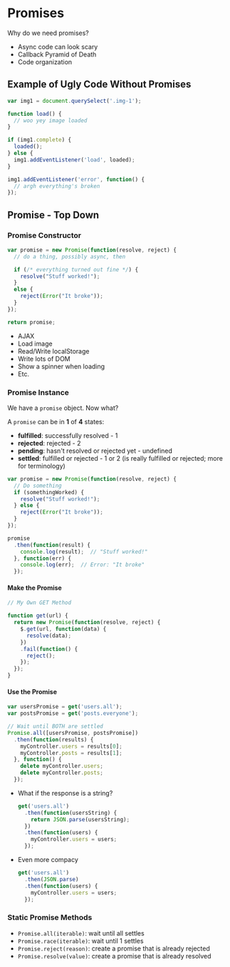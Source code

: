 # Promises

Why do we need promises?

* Async code can look scary
* Callback Pyramid of Death
* Code organization

## Example of Ugly Code Without Promises

```javascript
var img1 = document.querySelect('.img-1');

function load() {
  // woo yey image loaded
}

if (img1.complete) {
  loaded();
} else {
  img1.addEventListener('load', loaded);
}

img1.addEventListener('error', function() {
  // argh everything's broken
});
```

## Promise - Top Down

### Promise Constructor

```javascript
var promise = new Promise(function(resolve, reject) {
  // do a thing, possibly async, then

  if (/* everything turned out fine */) {
    resolve("Stuff worked!");
  }
  else {
    reject(Error("It broke"));
  }
});

return promise;
```

* AJAX
* Load image
* Read/Write localStorage
* Write lots of DOM
* Show a spinner when loading
* Etc.

### Promise Instance

We have a `promise` object. Now what?

A `promise` can be in **1** of **4** states:

* **fulfilled**: successfully resolved - 1
* **rejected**: rejected - 2
* **pending**: hasn't resolved or rejected yet - undefined
* **settled**: fulfilled or rejected - 1 or 2 (is really fulfilled or rejected; more for terminology)

```javascript
var promise = new Promise(function(resolve, reject) {
  // Do something
  if (somethingWorked) {
    resolve("Stuff worked!");
  } else {
    reject(Error("It broke"));
  }
});

promise
  .then(function(result) {
    console.log(result);  // "Stuff worked!"
  }, function(err) {
    console.log(err);  // Error: "It broke"
  });
```

#### Make the Promise

```javascript
// My Own GET Method

function get(url) {
  return new Promise(function(resolve, reject) {
    $.get(url, function(data) {
      resolve(data);
    })
    .fail(function() {
      reject();
    });
  });
}
```

#### Use the Promise

```javascript
var usersPromise = get('users.all');
var postsPromise = get('posts.everyone');

// Wait until BOTH are settled
Promise.all([usersPromise, postsPromise])
  .then(function(results) {
    myController.users = results[0];
    myController.posts = results[1];
  }, function() {
    delete myController.users;
    delete myController.posts;
  });
```

* What if the response is a string?

    ```javascript
    get('users.all')
      .then(function(usersString) {
        return JSON.parse(usersString);
      })
      .then(function(users) {
        myController.users = users;
      });
    ```

* Even more compacy

    ```javascript
    get('users.all')
      .then(JSON.parse)
      .then(function(users) {
        myController.users = users;
      });
    ```

### Static Promise Methods

* `Promise.all(iterable)`: wait until all settles
* `Promise.race(iterable)`: wait until 1 settles
* `Promise.reject(reason)`: create a promise that is already rejected
* `Promise.resolve(value)`: create a promise that is already resolved
